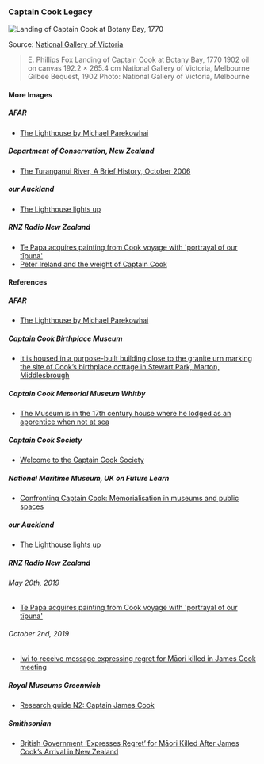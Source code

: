 ### Captain Cook Legacy

![Landing of Captain Cook at Botany Bay, 1770]()

Source: [National Gallery of Victoria](https://www.ngv.vic.gov.au/explore/collection/work/5576/)

> E. Phillips Fox
> Landing of Captain Cook at Botany Bay, 1770 1902
> oil on canvas
> 192.2 × 265.4 cm
> National Gallery of Victoria, Melbourne
> Gilbee Bequest, 1902
> Photo: National Gallery of Victoria, Melbourne

#### More Images

##### AFAR

* [The Lighthouse by Michael Parekowhai](https://www.afar.com/places/the-lighthouse-by-michael-parekowhai-auckland)

##### Department of Conservation, New Zealand

* [The Turanganui River, A Brief History, October 2006](https://www.doc.govt.nz/Documents/conservation/historic/by-region/echb/turanganui-river-history.pdf)

##### our Auckland

* [The Lighthouse lights up](https://ourauckland.aucklandcouncil.govt.nz/news/2017/02/the-lighthouse-michael-parekowhai/)

##### RNZ Radio New Zealand

* [Te Papa acquires painting from Cook voyage with 'portrayal of our tīpuna'](https://www.rnz.co.nz/news/national/389655/te-papa-acquires-painting-from-cook-voyage-with-portrayal-of-our-tipuna)
* [Peter Ireland and the weight of Captain Cook](https://www.rnz.co.nz/national/programmes/standing-room-only/audio/2018689935/peter-ireland-and-the-weight-of-captain-cook)

#### References

##### AFAR

* [The Lighthouse by Michael Parekowhai](https://www.afar.com/places/the-lighthouse-by-michael-parekowhai-auckland)

##### Captain Cook Birthplace Museum

* [ It is housed in a purpose-built building close to the granite urn marking the site of Cook’s birthplace cottage in Stewart Park, Marton, Middlesbrough](https://www.captcook-ne.co.uk/ccbm/)

##### Captain Cook Memorial Museum Whitby

* [The Museum is in the 17th century house where he lodged as an apprentice when not at sea](https://www.cookmuseumwhitby.co.uk/)

##### Captain Cook Society

* [Welcome to the Captain Cook Society](https://www.captaincooksociety.com/)

##### National Maritime Museum, UK on Future Learn

* [Confronting Captain Cook: Memorialisation in museums and public spaces](https://www.futurelearn.com/courses/captain-cook)

##### our Auckland

* [The Lighthouse lights up](https://ourauckland.aucklandcouncil.govt.nz/news/2017/02/the-lighthouse-michael-parekowhai/)

##### RNZ Radio New Zealand

###### May 20th, 2019

* [Te Papa acquires painting from Cook voyage with 'portrayal of our tīpuna'](https://www.rnz.co.nz/news/national/389655/te-papa-acquires-painting-from-cook-voyage-with-portrayal-of-our-tipuna)

###### October 2nd, 2019

* [Iwi to receive message expressing regret for Māori killed in James Cook meeting](https://www.rnz.co.nz/news/te-manu-korihi/400095/iwi-to-receive-message-expressing-regret-for-maori-killed-in-james-cook-meeting)

##### Royal Museums Greenwich

* [Research guide N2: Captain James Cook](https://www.rmg.co.uk/collections/research-guides/research-guide-n2-captain-james-cook)

##### Smithsonian

* [British Government ‘Expresses Regret’ for Māori Killed After James Cook’s Arrival in New Zealand](https://www.smithsonianmag.com/smart-news/british-government-expresses-regret-maori-killed-after-james-cooks-arrival-new-zealand-180973270/)

